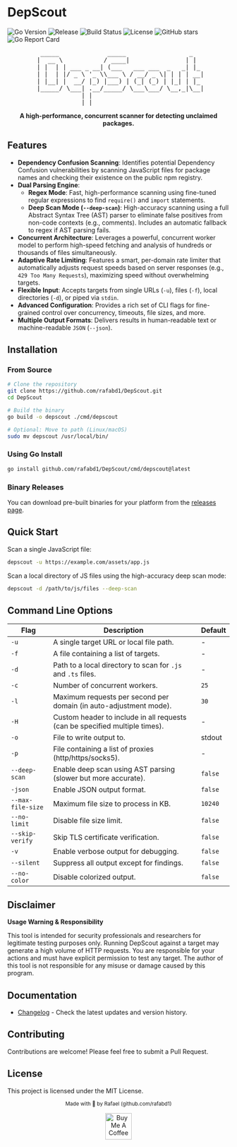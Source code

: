 # DepScout

![Go Version](https://img.shields.io/github/go-mod/go-version/rafabd1/DepScout)
![Release](https://img.shields.io/github/v/release/rafabd1/DepScout?include_prereleases)
![Build Status](https://github.com/rafabd1/DepScout/workflows/Release%20DepScout/badge.svg)
![License](https://img.shields.io/badge/license-MIT-blue.svg)
![GitHub stars](https://img.shields.io/github/stars/rafabd1/DepScout?style=social)
![Go Report Card](https://goreportcard.com/badge/github.com/rafabd1/DepScout)

<div align="center">
<pre>
  _____             _____                 _   
 |  __ \           / ____|               | |  
 | |  | | ___ _ __| (___   ___ ___  _   _| |_ 
 | |  | |/ _ \ '_ \\___ \ / __/ _ \| | | | __|
 | |__| |  __/ |_) |___) | (_| (_) | |_| | |_ 
 |_____/ \___| .__/_____/ \___\___/ \__,_|\__|
             | |                              
             |_|                              
</pre>
</div>

<p align="center">
    <b>A high-performance, concurrent scanner for detecting unclaimed packages.</b>
</p>

## Features

- **Dependency Confusion Scanning**: Identifies potential Dependency Confusion vulnerabilities by scanning JavaScript files for package names and checking their existence on the public npm registry.
- **Dual Parsing Engine**:
  - **Regex Mode**: Fast, high-performance scanning using fine-tuned regular expressions to find `require()` and `import` statements.
  - **Deep Scan Mode (`--deep-scan`)**: High-accuracy scanning using a full Abstract Syntax Tree (AST) parser to eliminate false positives from non-code contexts (e.g., comments). Includes an automatic fallback to regex if AST parsing fails.
- **Concurrent Architecture**: Leverages a powerful, concurrent worker model to perform high-speed fetching and analysis of hundreds or thousands of files simultaneously.
- **Adaptive Rate Limiting**: Features a smart, per-domain rate limiter that automatically adjusts request speeds based on server responses (e.g., `429 Too Many Requests`), maximizing speed without overwhelming targets.
- **Flexible Input**: Accepts targets from single URLs (`-u`), files (`-f`), local directories (`-d`), or piped via `stdin`.
- **Advanced Configuration**: Provides a rich set of CLI flags for fine-grained control over concurrency, timeouts, file sizes, and more.
- **Multiple Output Formats**: Delivers results in human-readable text or machine-readable `JSON` (`--json`).

## Installation

### From Source

```bash
# Clone the repository
git clone https://github.com/rafabd1/DepScout.git
cd DepScout

# Build the binary
go build -o depscout ./cmd/depscout

# Optional: Move to path (Linux/macOS)
sudo mv depscout /usr/local/bin/
```

### Using Go Install

```bash
go install github.com/rafabd1/DepScout/cmd/depscout@latest
```

### Binary Releases

You can download pre-built binaries for your platform from the [releases page](https://github.com/rafabd1/DepScout/releases).

## Quick Start

Scan a single JavaScript file:
```bash
depscout -u https://example.com/assets/app.js
```

Scan a local directory of JS files using the high-accuracy deep scan mode:
```bash
depscout -d /path/to/js/files --deep-scan
```

## Command Line Options

| Flag | Description | Default |
|------|-------------|---------|
| `-u` | A single target URL or local file path. | - |
| `-f` | A file containing a list of targets. | - |
| `-d` | Path to a local directory to scan for `.js` and `.ts` files. | - |
| `-c` | Number of concurrent workers. | `25` |
| `-l` | Maximum requests per second per domain (in auto-adjustment mode). | `30` |
| `-H` | Custom header to include in all requests (can be specified multiple times). | - |
| `-o` | File to write output to. | stdout |
| `-p` | File containing a list of proxies (http/https/socks5). | - |
| `--deep-scan` | Enable deep scan using AST parsing (slower but more accurate). | `false` |
| `-json` | Enable JSON output format. | `false` |
| `--max-file-size` | Maximum file size to process in KB. | `10240` |
| `--no-limit` | Disable file size limit. | `false` |
| `--skip-verify` | Skip TLS certificate verification. | `false` |
| `-v` | Enable verbose output for debugging. | `false` |
| `--silent` | Suppress all output except for findings. | `false` |
| `--no-color` | Disable colorized output. | `false` |


## Disclaimer

**Usage Warning & Responsibility**

This tool is intended for security professionals and researchers for legitimate testing purposes only. Running DepScout against a target may generate a high volume of HTTP requests. You are responsible for your actions and must have explicit permission to test any target. The author of this tool is not responsible for any misuse or damage caused by this program.

## Documentation

- [Changelog](CHANGELOG.md) - Check the latest updates and version history.

## Contributing

Contributions are welcome! Please feel free to submit a Pull Request.

## License

This project is licensed under the MIT License.



<p align="center">
    <sub>Made with 🖤 by Rafael (github.com/rafabd1)</sub>
</p>

<p align="center">
    <a href="https://ko-fi.com/rafabd1" target="_blank"><img src="https://storage.ko-fi.com/cdn/kofi2.png?v=3" alt="Buy Me A Coffee" style="height: 60px !important;"></a>
</p>
